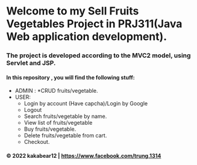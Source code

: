 # Welcome to my Sell Fruits Vegetables Project in PRJ311(Java Web application development).

###  The project is developed according to the MVC2 model, using Servlet and JSP.
#### In this repository , you will find the following stuff:

* ADMIN : 
	*CRUD fruits/vegetable.
* USER:
	* Login by account (Have capcha)/Login by Google
	* Logout
	* Search fruits/vegetable by name.
	* View list of fruits/vegetable
	* Buy fruits/vegetable.
	* Delete fruits/vegetable from cart.
	* Checkout.

#### © 2022 kakabear12 | https://www.facebook.com/trung.1314